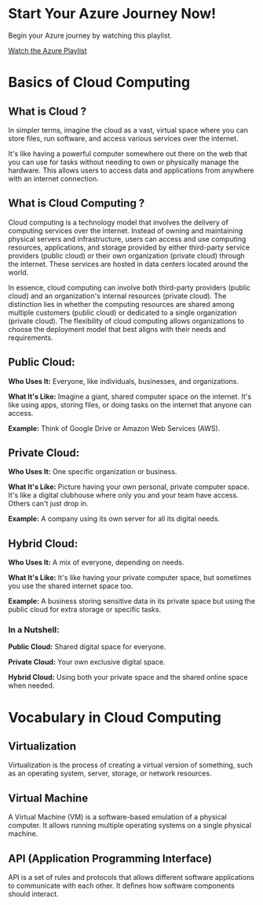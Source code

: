 # Start Your Azure Journey Now!

Begin your Azure journey by watching this playlist.

[Watch the Azure Playlist](https://youtube.com/playlist?list=PLdpzxOOAlwvIcxgCUyBHVOcWs0Krjx9xR&si=m1j2VbRFNEiimxdJ)

# Basics of Cloud Computing

## What is Cloud ?

In simpler terms, imagine the cloud as a vast, virtual space where you can store files, run software, and access various services over the internet. 

It's like having a powerful computer somewhere out there on the web that you can use for tasks without needing to own or physically manage the hardware. This allows users to access data and applications from anywhere with an internet connection.

## What is Cloud Computing ?

Cloud computing is a technology model that involves the delivery of computing services over the internet. Instead of owning and maintaining physical servers and infrastructure, users can access and use computing resources, applications, and storage provided by either third-party service providers (public cloud) or their own organization (private cloud) through the internet. These services are hosted in data centers located around the world.

In essence, cloud computing can involve both third-party providers (public cloud) and an organization's internal resources (private cloud). The distinction lies in whether the computing resources are shared among multiple customers (public cloud) or dedicated to a single organization (private cloud). The flexibility of cloud computing allows organizations to choose the deployment model that best aligns with their needs and requirements.

## Public Cloud:

**Who Uses It:** Everyone, like individuals, businesses, and organizations.

**What It's Like:** Imagine a giant, shared computer space on the internet. It's like using apps, storing files, or doing tasks on the internet that anyone can access.

**Example:** Think of Google Drive or Amazon Web Services (AWS).

## Private Cloud:

**Who Uses It:** One specific organization or business.

**What It's Like:** Picture having your own personal, private computer space. It's like a digital clubhouse where only you and your team have access. Others can't just drop in.

**Example:** A company using its own server for all its digital needs.

## Hybrid Cloud:

**Who Uses It:** A mix of everyone, depending on needs.

**What It's Like:** It's like having your private computer space, but sometimes you use the shared internet space too. 

**Example:** A business storing sensitive data in its private space but using the public cloud for extra storage or specific tasks.

### In a Nutshell:

**Public Cloud:** Shared digital space for everyone.

**Private Cloud:** Your own exclusive digital space.

**Hybrid Cloud:** Using both your private space and the shared online space when needed.

# Vocabulary in Cloud Computing

## Virtualization

Virtualization is the process of creating a virtual version of something, such as an operating system, server, storage, or network resources.

## Virtual Machine

A Virtual Machine (VM) is a software-based emulation of a physical computer. It allows running multiple operating systems on a single physical machine.

## API (Application Programming Interface)

API is a set of rules and protocols that allows different software applications to communicate with each other. It defines how software components should interact.
